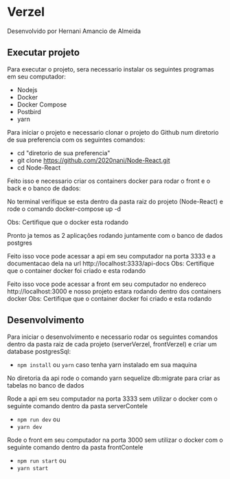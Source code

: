 # Verzel
Desenvolvido por Hernani Amancio de Almeida

## Executar projeto

Para executar o projeto, sera necessario instalar os seguintes programas em seu computador:

 - Nodejs
 - Docker
 - Docker Compose
 - Postbird
 - yarn

Para iniciar o projeto e necessario clonar o projeto do Github num diretorio de sua preferencia com os seguintes comandos:

- cd "diretorio de sua preferencia"
- git clone https://github.com/2020nani/Node-React.git
- cd Node-React


Feito isso e necessario criar os containers docker para rodar o front e o back e o banco de dados:


No terminal verifique se esta dentro da pasta raiz do projeto (Node-React) e rode o comando docker-compose up -d


Obs: Certifique que o docker esta rodando

Pronto ja temos as 2 aplicações rodando juntamente com o banco de dados postgres


Feito isso voce pode acessar a api em seu computador na porta 3333 e a documentacao dela na url http://localhost:3333/api-docs
Obs: Certifique que o container docker foi criado e esta rodando

Feito isso voce pode acessar a front em seu computador no endereco http://localhost:3000 e nosso projeto estara rodando dentro dos containers docker
Obs: Certifique que o container docker foi criado e esta rodando


## Desenvolvimento

Para iniciar o desenvolvimento e necessario rodar os seguintes comandos dentro da pasta raiz de cada projeto (serverVerzel, frontVerzel) e criar um database postgresSql:

- `npm install` ou `yarn` caso tenha yarn instalado em sua maquina

No diretoria da api rode o comando yarn sequelize db:migrate para criar as tabelas no banco de dados

Rode a api em seu computador na porta 3333 sem utilizar o docker com o seguinte comando dentro da pasta serverContele

- `npm run dev` ou
- `yarn dev`

Rode o  front em seu computador na porta 3000 sem utilizar o docker com o seguinte comando dentro da pasta frontContele

- `npm run start` ou
- `yarn start`
